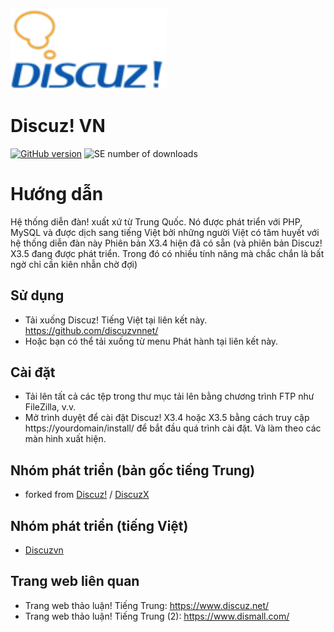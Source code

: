 [<img src="https://raw.githubusercontent.com/discuzvnnet/Discuz_X3.4_VN_UTF8_REV/main/upload/static/image/common/logo.png" width="250"/>](logo.png)

# Discuz! VN

[![GitHub version](https://img.shields.io/github/v/release/discuzvnnet/Discuz_X3.4_VN_UTF8_REV)](https://github.com/discuzvnnet/Discuz_X3.4_VN_UTF8_REV)
![SE number of downloads](https://img.shields.io/github/downloads/discuzvnnet/Discuz_X3.4_VN_UTF8_REV/total)


# Hướng dẫn #
Hệ thống diễn đàn! xuất xứ từ Trung Quốc. Nó được phát triển với PHP, MySQL và được dịch sang tiếng Việt bởi những người Việt có tâm huyết với hệ thống diễn đàn này Phiên bản X3.4 hiện đã có sẵn (và phiên bản Discuz! X3.5 đang được phát triển. Trong đó có nhiều tính năng mà chắc chắn là bất ngờ chỉ cần kiên nhẫn chờ đợi)

## Sử dụng
* Tải xuống Discuz! Tiếng Việt tại liên kết này. https://github.com/discuzvnnet/
* Hoặc bạn có thể tải xuống từ menu Phát hành tại liên kết này. 

## Cài đặt
* Tải lên tất cả các tệp trong thư mục tải lên bằng chương trình FTP như FileZilla, v.v.
* Mở trình duyệt để cài đặt Discuz! X3.4 hoặc X3.5 bằng cách truy cập https://yourdomain/install/ để bắt đầu quá trình cài đặt. Và làm theo các màn hình xuất hiện.

## Nhóm phát triển (bản gốc tiếng Trung)
* forked from [Discuz!](https://gitee.com/ComsenzDiscuz) / [DiscuzX](https://gitee.com/ComsenzDiscuz/DiscuzX) 

## Nhóm phát triển (tiếng Việt)

* [Discuzvn](https://discuzvn.net/)

## Trang web liên quan
* Trang web thảo luận! Tiếng Trung: https://www.discuz.net/
* Trang web thảo luận! Tiếng Trung (2): https://www.dismall.com/
